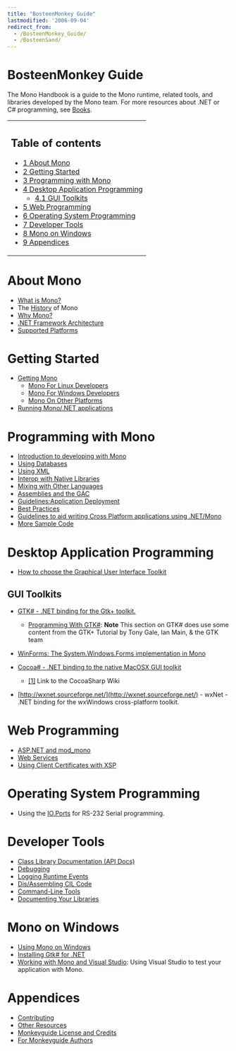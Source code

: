 ```yaml
---
title: "BosteenMonkey Guide"
lastmodified: '2006-09-04'
redirect_from:
  - /BosteenMonkey_Guide/
  - /BosteenSand/
---
```


BosteenMonkey Guide
===================

 The Mono Handbook is a guide to the Mono runtime, related tools, and libraries developed by the Mono team. For more resources about .NET or C# programming, see [Books](/Books).

<table>
<col width="100%" />
<tbody>
<tr class="odd">
<td align="left"><h2>Table of contents</h2>
<ul>
<li><a href="#about-mono">1 About Mono</a></li>
<li><a href="#getting-started">2 Getting Started</a></li>
<li><a href="#programming-with-mono">3 Programming with Mono</a></li>
<li><a href="#desktop-application-programming">4 Desktop Application Programming</a>
<ul>
<li><a href="#gui-toolkits">4.1 GUI Toolkits</a></li>
</ul></li>
<li><a href="#web-programming">5 Web Programming</a></li>
<li><a href="#operating-system-programming">6 Operating System Programming</a></li>
<li><a href="#developer-tools">7 Developer Tools</a></li>
<li><a href="#mono-on-windows">8 Mono on Windows</a></li>
<li><a href="#appendices">9 Appendices</a></li>
</ul></td>
</tr>
</tbody>
</table>

About Mono
==========

-   [What is Mono?](/About_Mono)
-   The [History](/History) of Mono
-   [Why Mono?](/Why_Mono)
-   [.NET Framework Architecture](/.NET_Framework_Architecture)
-   [Supported Platforms](/Supported_Platforms)

Getting Started
===============

-   [Getting Mono](/Obtaining_Mono)
    -   [Mono For Linux Developers](/Mono_For_Linux_Developers)
    -   [Mono For Windows Developers](/Using_Mono_on_Windows)
    -   [Mono On Other Platforms](/Mono_On_Other_Platforms)
-   [Running Mono/.NET applications](/Guide:Running_Mono_Applications)

Programming with Mono
=====================

-   [Introduction to developing with Mono](/Introduction_to_developing_with_Mono)
-   [Using Databases](/Using_Databases)
-   [Using XML](/Using_XML)
-   [Interop with Native Libraries](/Interop_with_Native_Libraries)
-   [Mixing with Other Languages](/Mixing_with_Other_Languages)
-   [Assemblies and the GAC](/Assemblies_and_the_GAC)
-   [Guidelines:Application Deployment](/Guidelines:Application_Deployment)
-   [Best Practices](/Best_Practices)
-   [Guidelines to aid writing Cross Platform applications using .NET/Mono](/Guidelines:Application_Portability)
-   [More Sample Code](/More_Sample_Code)

Desktop Application Programming
===============================

-   [How to choose the Graphical User Interface Toolkit](/Gui_Toolkits)

GUI Toolkits
------------

-   [GTK# - .NET binding for the Gtk+ toolkit.](/GtkSharp)
    -   [Programming With GTK#](/GtkSharpTutorials/): **Note** This section on GTK# does use some content from the GTK+ Tutorial by Tony Gale, Ian Main, & the GTK team

-   [WinForms: The System.Windows.Forms implementation in Mono](/WinForms)

-   [Cocoa# - .NET binding to the native MacOSX GUI toolkit](/MonoMac)
    -   [[1]](http://www.cocoasharp.org/cocoaSharp/default.aspx/CocoaSharp/CocoaSharp.html) Link to the CocoaSharp Wiki

-   [http://wxnet.sourceforge.net/](http://wxnet.sourceforge.net/) - wxNet - .NET binding for the wxWindows cross-platform toolkit.

Web Programming
===============

-   [ASP.NET and mod_mono](/ASP.NET_and_mod_mono)
-   [Web Services](/Web_Services)
-   [Using Client Certificates with XSP](/UsingClientCertificatesWithXSP)

Operating System Programming
============================

-   Using the [IO.Ports](/HowToSystemIOPorts) for RS-232 Serial programming.

Developer Tools
===============

-   [Class Library Documentation (API Docs)](/Monodoc)
-   [Debugging](/Debugging)
-   [Logging Runtime Events](/Logging_Runtime_Events)
-   [Dis/Assembling CIL Code](/Dis/Assembling_CIL_Code)
-   [Command-Line Tools](/Command-Line_Tools)
-   [Documenting Your Libraries](/Generating_Documentation)

Mono on Windows
===============

-   [Using Mono on Windows](/Using_Mono_on_Windows)
-   [Installing Gtk# for .NET](/Gtk-Sharp_Installer_for_.NET_Framework)
-   [Working with Mono and Visual Studio](/Working_with_Mono_and_Visual_Studio): Using Visual Studio to test your application with Mono.

Appendices
==========

-   [Contributing](/Contributing)
-   [Other Resources](/Books)
-   [Monkeyguide License and Credits](/Monkeyguide_License_and_Credits)
-   [For Monkeyguide Authors](/For_Monkeyguide_Authors)


